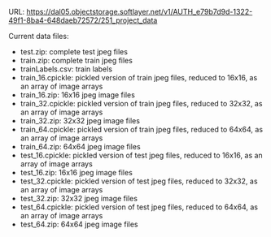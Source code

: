 URL: https://dal05.objectstorage.softlayer.net/v1/AUTH_e79b7d9d-1322-49f1-8ba4-648daeb72572/251_project_data

Current data files:

- test.zip: complete test jpeg files
- train.zip: complete train jpeg files
- trainLabels.csv: train labels
- train_16.cpickle: pickled version of train jpeg files, reduced to 16x16, as an array of image arrays
- train_16.zip: 16x16 jpeg image files
- train_32.cpickle: pickled version of train jpeg files, reduced to 32x32, as an array of image arrays
- train_32.zip: 32x32 jpeg image files
- train_64.cpickle: pickled version of train jpeg files, reduced to 64x64, as an array of image arrays
- train_64.zip: 64x64 jpeg image files
- test_16.cpickle: pickled version of test jpeg files, reduced to 16x16, as an array of image arrays
- test_16.zip: 16x16 jpeg image files
- test_32.cpickle: pickled version of test jpeg files, reduced to 32x32, as an array of image arrays
- test_32.zip: 32x32 jpeg image files
- test_64.cpickle: pickled version of test jpeg files, reduced to 64x64, as an array of image arrays
- test_64.zip: 64x64 jpeg image files

